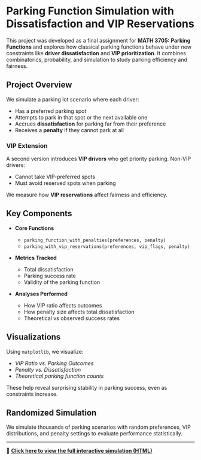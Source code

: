# Parking Function Simulation with Dissatisfaction and VIP Reservations

This project was developed as a final assignment for **MATH 3705: Parking Functions** and explores how classical parking functions behave under new constraints like **driver dissatisfaction** and **VIP prioritization**. It combines combinatorics, probability, and simulation to study parking efficiency and fairness.

##  Project Overview

We simulate a parking lot scenario where each driver:
- Has a preferred parking spot
- Attempts to park in that spot or the next available one
- Accrues **dissatisfaction** for parking far from their preference
- Receives a **penalty** if they cannot park at all

###  VIP Extension

A second version introduces **VIP drivers** who get priority parking. Non-VIP drivers:
- Cannot take VIP-preferred spots
- Must avoid reserved spots when parking

We measure how **VIP reservations** affect fairness and efficiency.

##  Key Components

- **Core Functions**
  - `parking_function_with_penalties(preferences, penalty)`
  - `parking_with_vip_reservations(preferences, vip_flags, penalty)`

- **Metrics Tracked**
  - Total dissatisfaction
  - Parking success rate
  - Validity of the parking function

- **Analyses Performed**
  - How VIP ratio affects outcomes
  - How penalty size affects total dissatisfaction
  - Theoretical vs observed success rates

##  Visualizations

Using `matplotlib`, we visualize:
-  *VIP Ratio vs. Parking Outcomes*
-  *Penalty vs. Dissatisfaction*
-  *Theoretical parking function counts*

These help reveal surprising stability in parking success, even as constraints increase.

##  Randomized Simulation

We simulate thousands of parking scenarios with random preferences, VIP distributions, and penalty settings to evaluate performance statistically.

---

🔗 **[Click here to view the full interactive simulation (HTML)](https://github.com/sophiaremington/Parking-Functions-Simulation/ParkingFunctionsFinal.html)**


